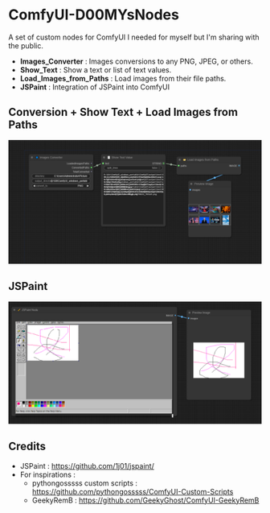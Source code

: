 # ComfyUI-D00MYsNodes
A set of custom nodes for ComfyUI I needed for myself but I'm sharing with the public. 
- **Images_Converter** : Images conversions to any PNG, JPEG, or others.
- **Show_Text** : Show a text or list of text values.
- **Load_Images_from_Paths** : Load images from their file paths.
- **JSPaint** : Integration of JSPaint into ComfyUI

## Conversion + Show Text + Load Images from Paths

![Conversion Nodes examples](workflow_conversion.png "Conversion Nodes examples")

## JSPaint

![JSPaint Nodes examples](workflow_jspaint.png "JSPaint Nodes examples")

## Credits

- JSPaint : https://github.com/1j01/jspaint/
- For inspirations : 
    - pythongosssss custom scripts : https://github.com/pythongosssss/ComfyUI-Custom-Scripts
    - GeekyRemB : https://github.com/GeekyGhost/ComfyUI-GeekyRemB
